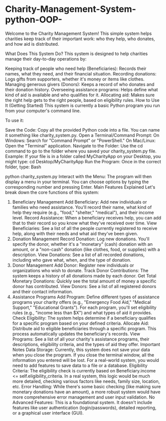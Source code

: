 # Charity-Management-System-python-OOP-
Welcome to the Charity Management System! This simple system helps charities keep track of their important work: who they help, who donates, and how aid is distributed.

What Does This System Do?
This system is designed to help charities manage their day-to-day operations by:

Keeping track of people who need help (Beneficiaries): Records their names, what they need, and their financial situation.
Recording donations: Logs gifts from supporters, whether it's money or items like clothes.
Managing generous givers (Donors): Keeps a record of who donates and their donation history.
Overseeing assistance programs: Helps define what kind of aid is available and who qualifies for it.
Allocating aid: Makes sure the right help gets to the right people, based on eligibility rules.
How to Use It (Getting Started)
This system is currently a basic Python program you run from your computer's command line.

To use it:

Save the Code: Copy all the provided Python code into a file. You can name it something like charity_system.py.
Open a Terminal/Command Prompt:
On Windows: Search for "Command Prompt" or "PowerShell."
On Mac/Linux: Open the "Terminal" application.
Navigate to the Folder: Use the cd command to go to the folder where you saved your charity_system.py file.
Example: If your file is in a folder called MyCharityApp on your Desktop, you might type: cd Desktop/MyCharityApp
Run the Program: Once in the correct folder, type:
Bash

python charity_system.py
Interact with the Menu: The program will then display a menu in your terminal. You can choose options by typing the corresponding number and pressing Enter.
Main Features Explained
Let's break down the core functions of this system:

1. Beneficiary Management
Add Beneficiary: Add new individuals or families who need assistance. You'll record their name, what kind of help they require (e.g., "food," "shelter," "medical"), and their income level.
Record Assistance: When a beneficiary receives help, you can add that to their record so you know what they've received over time.
View Beneficiaries: See a list of all the people currently registered to receive help, along with their needs and what aid they've been given.
2. Donation Management
Record Donation: Log new donations. You'll specify the donor, whether it's a "monetary" (cash) donation with an amount, or a "non-cash" donation (like clothes, food, or supplies) with a description.
View Donations: See a list of all recorded donations, including who gave what, when, and the type of donation.
3. Donor Management
Add Donor: Register new individuals or organizations who wish to donate.
Track Donor Contributions: The system keeps a history of all donations made by each donor.
Get Total Monetary Donations: Quickly see the total amount of money a specific donor has contributed.
View Donors: See a list of all registered donors and their contact information.
4. Assistance Programs
Add Program: Define different types of assistance programs your charity offers (e.g., "Emergency Food Aid," "Medical Support," "Educational Grants"). For each program, you'll set eligibility rules (e.g., "income less than $X") and what types of aid it provides.
Check Eligibility: The system helps determine if a beneficiary qualifies for a specific program based on your defined criteria.
Allocate Aid: Distribute aid to eligible beneficiaries through a specific program. This process automatically updates the beneficiary's records.
View Programs: See a list of all your charity's assistance programs, their descriptions, eligibility criteria, and the types of aid they offer.
Important Notes
Data Storage: Currently, this system does not save your data when you close the program. If you close the terminal window, all the information you entered will be lost. For a real-world system, you would need to add features to save data to a file or a database.
Eligibility Criteria: The eligibility check is currently based on Beneficiary.income <= self.eligibility_criteria. In a real system, this logic would be much more detailed, checking various factors like needs, family size, location, etc.
Error Handling: While there's some basic checking (like making sure monetary donations have an amount), a more robust system would have more comprehensive error management and user input validation.
No Advanced Features: This is a foundational system. It doesn't include features like user authentication (login/passwords), detailed reporting, or a graphical user interface (GUI).
